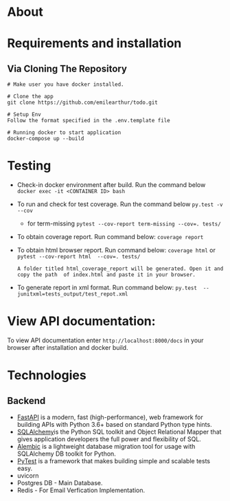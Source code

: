 # About







# Requirements  and installation
## Via Cloning The Repository 
```
# Make user you have docker installed.

# Clone the app 
git clone https://github.com/emilearthur/todo.git

# Setup Env
Follow the format specified in the .env.template file

# Running docker to start application
docker-compose up --build

```

# Testing
* Check-in docker environment after build. Run the command below
```docker exec -it <CONTAINER ID> bash```

* To run and check for test coverage. Run the command below
```py.test -v --cov``` 
    * for term-missing
    `pytest --cov-report term-missing --cov=. tests/`

*  To obtain coverage report. Run command below:
```coverage report```

* To obtain html browser report. Run command below:
```coverage html``` or ```pytest --cov-report html  --cov=. tests/```

    ```A folder titled html_coverage_report will be generated. Open it and copy the path  of index.html and paste it in your browser. ```

* To generate report in xml format. Run command below:
```py.test  --junitxml=tests_output/test_repot.xml```


# View API documentation:

To view API documentation enter ```http://localhost:8000/docs``` in your browser after installation and docker build. 

# Technologies 
## Backend
* [FastAPI](https://fastapi.tiangolo.com/) is a modern, fast (high-performance), web framework for building APIs with Python 3.6+ based on standard Python type hints.
* [SQLAlchemy](https://www.sqlalchemy.org/)is the Python SQL toolkit and Object Relational Mapper that gives application developers the full power and flexibility of SQL.
* [Alembic](https://alembic.sqlalchemy.org/en/latest/) is a lightweight database migration tool for usage with SQLAlchemy DB toolkit for Python.
* [PyTest](https://docs.pytest.org/en/6.2.x/) is a framework that makes building simple and scalable tests easy.
* uvicorn
* Postgres DB - Main Database.
* Redis - For Email Verfication Implementation.
